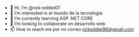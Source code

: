 - 👋 Hi, I’m @rick-eddiel07
- 👀 I’m interested in  el mundo de la tecnología
- 🌱 I’m currently learning  ASP .NET CORE
- 💞️ I’m looking to collaborate on  desarrollo web
- 📫 How to reach me por  mi correo rickeddiel96@gmail.com

<!---
rick-eddiel07/rick-eddiel07 is a ✨ special ✨ repository because its `README.md` (this file) appears on your GitHub profile.
You can click the Preview link to take a look at your changes.
--->
